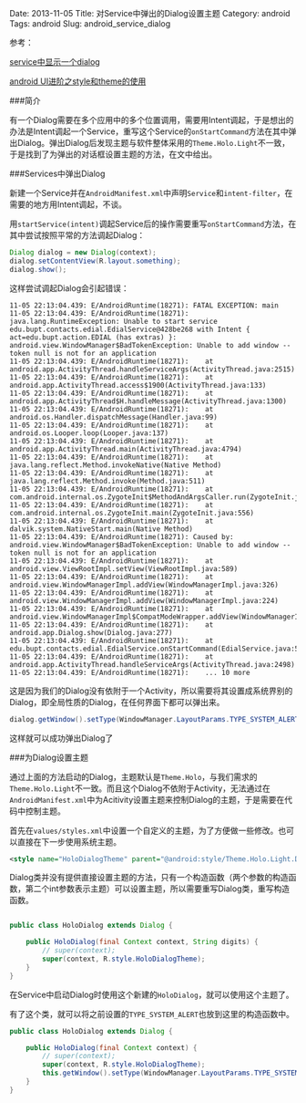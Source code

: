 Date: 2013-11-05
Title: 对Service中弹出的Dialog设置主题
Category: android
Tags: android
Slug: android_service_dialog


参考：

[service中显示一个dialog](http://blog.csdn.net/huxueyan521/article/details/8954844)

[android UI进阶之style和theme的使用](http://www.cnblogs.com/noTice520/archive/2011/02/01/1948738.html)


###简介

有一个Dialog需要在多个应用中的多个位置调用，需要用Intent调起，于是想出的办法是Intent调起一个Service，重写这个Service的`onStartCommand`方法在其中弹出Dialog。弹出Dialog后发现主题与软件整体采用的`Theme.Holo.Light`不一致，于是找到了为弹出的对话框设置主题的方法，在文中给出。

###Services中弹出Dialog

新建一个Service并在`AndroidManifest.xml`中声明`Service`和`intent-filter`，在需要的地方用Intent调起，不谈。

用`startService(intent)`调起Service后的操作需要重写`onStartCommand`方法，在其中尝试按照平常的方法调起Dialog：
```java
Dialog dialog = new Dialog(context);
dialog.setContentView(R.layout.something);
dialog.show();
```

这样尝试调起Dialog会引起错误：
```
11-05 22:13:04.439: E/AndroidRuntime(18271): FATAL EXCEPTION: main
11-05 22:13:04.439: E/AndroidRuntime(18271): java.lang.RuntimeException: Unable to start service edu.bupt.contacts.edial.EdialService@428be268 with Intent { act=edu.bupt.action.EDIAL (has extras) }: android.view.WindowManager$BadTokenException: Unable to add window -- token null is not for an application
11-05 22:13:04.439: E/AndroidRuntime(18271): 	at android.app.ActivityThread.handleServiceArgs(ActivityThread.java:2515)
11-05 22:13:04.439: E/AndroidRuntime(18271): 	at android.app.ActivityThread.access$1900(ActivityThread.java:133)
11-05 22:13:04.439: E/AndroidRuntime(18271): 	at android.app.ActivityThread$H.handleMessage(ActivityThread.java:1300)
11-05 22:13:04.439: E/AndroidRuntime(18271): 	at android.os.Handler.dispatchMessage(Handler.java:99)
11-05 22:13:04.439: E/AndroidRuntime(18271): 	at android.os.Looper.loop(Looper.java:137)
11-05 22:13:04.439: E/AndroidRuntime(18271): 	at android.app.ActivityThread.main(ActivityThread.java:4794)
11-05 22:13:04.439: E/AndroidRuntime(18271): 	at java.lang.reflect.Method.invokeNative(Native Method)
11-05 22:13:04.439: E/AndroidRuntime(18271): 	at java.lang.reflect.Method.invoke(Method.java:511)
11-05 22:13:04.439: E/AndroidRuntime(18271): 	at com.android.internal.os.ZygoteInit$MethodAndArgsCaller.run(ZygoteInit.java:789)
11-05 22:13:04.439: E/AndroidRuntime(18271): 	at com.android.internal.os.ZygoteInit.main(ZygoteInit.java:556)
11-05 22:13:04.439: E/AndroidRuntime(18271): 	at dalvik.system.NativeStart.main(Native Method)
11-05 22:13:04.439: E/AndroidRuntime(18271): Caused by: android.view.WindowManager$BadTokenException: Unable to add window -- token null is not for an application
11-05 22:13:04.439: E/AndroidRuntime(18271): 	at android.view.ViewRootImpl.setView(ViewRootImpl.java:589)
11-05 22:13:04.439: E/AndroidRuntime(18271): 	at android.view.WindowManagerImpl.addView(WindowManagerImpl.java:326)
11-05 22:13:04.439: E/AndroidRuntime(18271): 	at android.view.WindowManagerImpl.addView(WindowManagerImpl.java:224)
11-05 22:13:04.439: E/AndroidRuntime(18271): 	at android.view.WindowManagerImpl$CompatModeWrapper.addView(WindowManagerImpl.java:149)
11-05 22:13:04.439: E/AndroidRuntime(18271): 	at android.app.Dialog.show(Dialog.java:277)
11-05 22:13:04.439: E/AndroidRuntime(18271): 	at edu.bupt.contacts.edial.EdialService.onStartCommand(EdialService.java:57)
11-05 22:13:04.439: E/AndroidRuntime(18271): 	at android.app.ActivityThread.handleServiceArgs(ActivityThread.java:2498)
11-05 22:13:04.439: E/AndroidRuntime(18271): 	... 10 more
```

这是因为我们的Dialog没有依附于一个Activity，所以需要将其设置成系统界别的Dialog，即全局性质的Dialog，在任何界面下都可以弹出来。
```java
dialog.getWindow().setType(WindowManager.LayoutParams.TYPE_SYSTEM_ALERT);
```

这样就可以成功弹出Dialog了

###为Dialog设置主题

通过上面的方法启动的Dialog，主题默认是`Theme.Holo`，与我们需求的`Theme.Holo.Light`不一致。而且这个Dialog不依附于Activity，无法通过在`AndroidManifest.xml`中为Acitivity设置主题来控制Dialog的主题，于是需要在代码中控制主题。

首先在`values/styles.xml`中设置一个自定义的主题，为了方便做一些修改。也可以直接在下一步使用系统主题。
```xml
<style name="HoloDialogTheme" parent="@android:style/Theme.Holo.Light.Dialog"></style>
```

Dialog类并没有提供直接设置主题的方法，只有一个构造函数（两个参数的构造函数，第二个int参数表示主题）可以设置主题，所以需要重写Dialog类，重写构造函数。
```java

public class HoloDialog extends Dialog {

    public HoloDialog(final Context context, String digits) {
        // super(context);
        super(context, R.style.HoloDialogTheme);
    }
}
```

在Service中启动Dialog时使用这个新建的`HoloDialog`，就可以使用这个主题了。

有了这个类，就可以将之前设置的`TYPE_SYSTEM_ALERT`也放到这里的构造函数中。
```java
public class HoloDialog extends Dialog {

    public HoloDialog(final Context context) {
        // super(context);
        super(context, R.style.HoloDialogTheme);
        this.getWindow().setType(WindowManager.LayoutParams.TYPE_SYSTEM_ALERT);
    }
}
```



